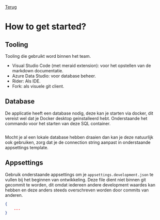 [Terug](/README.md)

# How to get started?

## Tooling
Tooling die gebruikt word binnen het team.
- Visual Studio Code (met meraid extension): voor het opstellen van de markdown documentatie.
- Azure Data Studio: voor database beheer.
- Rider: Als IDE.
- Fork: als visuele git client.

## Database
De applicatie heeft een database nodig, deze kan je starten via docker, dit vereist wel dat je Docker desktop geinstalleerd hebt. Onderstaande het commando voor het starten van deze SQL container.
```bash

```

Mocht je al een lokale database hebben draaien dan kan je deze natuurlijk ook gebruiken, zorg dat je de connection string aanpast in onderstaande appsettings template.

## Appsettings 
Gebruik onderstaande appsettings om je `appsettings.development.json` te vullen bij het beginnen van ontwikkeling. Deze file dient niet binnen git gecommit te worden, dit omdat iedereen andere development waardes kan hebben en deze anders steeds overschreven worden door commits van anderen.
```json
{
    ...
}
```